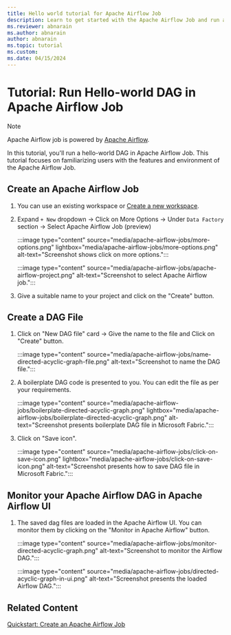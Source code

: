 ```yaml
---
title: Hello world tutorial for Apache Airflow Job
description: Learn to get started with the Apache Airflow Job and run a Hello World dag.
ms.reviewer: abnarain
ms.author: abnarain
author: abnarain
ms.topic: tutorial
ms.custom:
ms.date: 04/15/2024
---
```


# Tutorial: Run Hello-world DAG in Apache Airflow Job

> [!NOTE]
> Apache Airflow job is powered by [Apache Airflow](https://airflow.apache.org/).

In this tutorial, you'll run a hello-world DAG in Apache Airflow Job. This tutorial focuses on familiarizing users with the features and environment of the Apache Airflow Job.

## Create an Apache Airflow Job

1. You can use an existing workspace or [Create a new workspace](../fundamentals/create-workspaces.md).

2. Expand `+ New` dropdown -> Click on More Options -> Under `Data Factory` section -> Select Apache Airflow Job (preview)

   :::image type="content" source="media/apache-airflow-jobs/more-options.png" lightbox="media/apache-airflow-jobs/more-options.png" alt-text="Screenshot shows click on more options.":::

   :::image type="content" source="media/apache-airflow-jobs/apache-airflow-project.png" alt-text="Screenshot to select Apache Airflow job.":::

3. Give a suitable name to your project and click on the "Create" button.

## Create a DAG File

1. Click on "New DAG file" card -> Give the name to the file and Click on "Create" button.

   :::image type="content" source="media/apache-airflow-jobs/name-directed-acyclic-graph-file.png" alt-text="Screenshot to name the DAG file.":::

2. A boilerplate DAG code is presented to you. You can edit the file as per your requirements.

   :::image type="content" source="media/apache-airflow-jobs/boilerplate-directed-acyclic-graph.png" lightbox="media/apache-airflow-jobs/boilerplate-directed-acyclic-graph.png" alt-text="Screenshot presents boilerplate DAG file in Microsoft Fabric.":::

3. Click on "Save icon".

   :::image type="content" source="media/apache-airflow-jobs/click-on-save-icon.png" lightbox="media/apache-airflow-jobs/click-on-save-icon.png" alt-text="Screenshot presents how to save DAG file in Microsoft Fabric.":::

## Monitor your Apache Airflow DAG in Apache Airflow UI

1. The saved dag files are loaded in the Apache Airflow UI. You can monitor them by clicking on the "Monitor in Apache Airflow" button.

   :::image type="content" source="media/apache-airflow-jobs/monitor-directed-acyclic-graph.png" alt-text="Screenshot to monitor the Airflow DAG.":::

   :::image type="content" source="media/apache-airflow-jobs/directed-acyclic-graph-in-ui.png" alt-text="Screenshot presents the loaded Airflow DAG.":::

## Related Content

[Quickstart: Create an Apache Airflow Job](../data-factory/create-apache-airflow-jobs.md)
